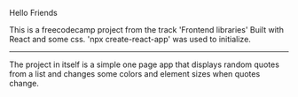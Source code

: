 Hello Friends

This is a freecodecamp project from the track 'Frontend libraries'
Built with React and some css. 'npx create-react-app' was used to initialize.
<hr/>

The project in itself is a simple one page app that displays random quotes from a list and changes some colors and element sizes when quotes change.

